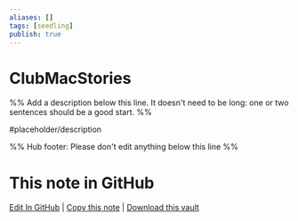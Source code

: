 ```yaml
---
aliases: []
tags: [seedling]
publish: true
---
```


# ClubMacStories

%% Add a description below this line. It doesn't need to be long: one or two sentences should be a good start. %%

#placeholder/description

%% Hub footer: Please don't edit anything below this line %%

# This note in GitHub

<span class="git-footer">[Edit In GitHub](https://github.dev/obsidian-community/obsidian-hub/blob/main/06%20-%20Inbox/ClubMacStories.md "git-hub-edit-note") | [Copy this note](https://raw.githubusercontent.com/obsidian-community/obsidian-hub/main/06%20-%20Inbox/ClubMacStories.md "git-hub-copy-note") | [Download this vault](https://github.com/obsidian-community/obsidian-hub/archive/refs/heads/main.zip "git-hub-download-vault") </span>
